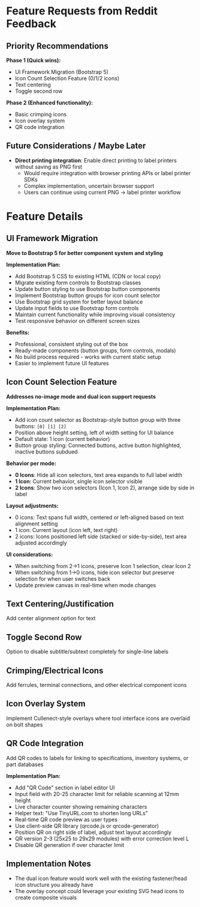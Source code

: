# Feature Requests from Reddit Feedback

## **Priority Recommendations**

**Phase 1 (Quick wins):**
- UI Framework Migration (Bootstrap 5)
- Icon Count Selection Feature (0/1/2 icons)
- Text centering
- Toggle second row

**Phase 2 (Enhanced functionality):**
- Basic crimping icons
- Icon overlay system
- QR code integration

## **Future Considerations / Maybe Later**
- **Direct printing integration**: Enable direct printing to label printers without saving as PNG first
  - Would require integration with browser printing APIs or label printer SDKs
  - Complex implementation, uncertain browser support
  - Users can continue using current PNG → label printer workflow

# Feature Details

## **UI Framework Migration**
**Move to Bootstrap 5 for better component system and styling**

**Implementation Plan:**
- Add Bootstrap 5 CSS to existing HTML (CDN or local copy)
- Migrate existing form controls to Bootstrap classes
- Update button styling to use Bootstrap button components
- Implement Bootstrap button groups for icon count selector
- Use Bootstrap grid system for better layout balance
- Update input fields to use Bootstrap form controls
- Maintain current functionality while improving visual consistency
- Test responsive behavior on different screen sizes

**Benefits:**
- Professional, consistent styling out of the box
- Ready-made components (button groups, form controls, modals)
- No build process required - works with current static setup
- Easier to implement future UI features

## **Icon Count Selection Feature**
**Addresses no-image mode and dual icon support requests**

**Implementation Plan:**
- Add icon count selector as Bootstrap-style button group with three buttons: `[0] [1] [2]`
- Position above height setting, left of width setting for UI balance
- Default state: 1 icon (current behavior)
- Button group styling: Connected buttons, active button highlighted, inactive buttons subdued

**Behavior per mode:**
- **0 Icons**: Hide all icon selectors, text area expands to full label width
- **1 Icon**: Current behavior, single icon selector visible
- **2 Icons**: Show two icon selectors (Icon 1, Icon 2), arrange side by side in label

**Layout adjustments:**
- 0 icons: Text spans full width, centered or left-aligned based on text alignment setting
- 1 icon: Current layout (icon left, text right)
- 2 icons: Icons positioned left side (stacked or side-by-side), text area adjusted accordingly

**UI considerations:**
- When switching from 2→1 icons, preserve Icon 1 selection, clear Icon 2
- When switching from 1→0 icons, hide icon selector but preserve selection for when user switches back
- Update preview canvas in real-time when mode changes

## **Text Centering/Justification**
Add center alignment option for text

## **Toggle Second Row**
Option to disable subtitle/subtext completely for single-line labels

## **Crimping/Electrical Icons**
Add ferrules, terminal connections, and other electrical component icons

## **Icon Overlay System**
Implement Cullenect-style overlays where tool interface icons are overlaid on bolt shapes

## **QR Code Integration**
Add QR codes to labels for linking to specifications, inventory systems, or part databases
   
**Implementation Plan:**
- Add "QR Code" section in label editor UI
- Input field with 20-25 character limit for reliable scanning at 12mm height
- Live character counter showing remaining characters  
- Helper text: "Use TinyURL.com to shorten long URLs"
- Real-time QR code preview as user types
- Use client-side QR library (qrcode.js or qrcode-generator)
- Position QR on right side of label, adjust text layout accordingly
- QR version 2-3 (25x25 to 29x29 modules) with error correction level L
- Disable QR generation if over character limit

## **Implementation Notes**
- The dual icon feature would work well with the existing fastener/head icon structure you already have
- The overlay concept could leverage your existing SVG head icons to create composite visuals